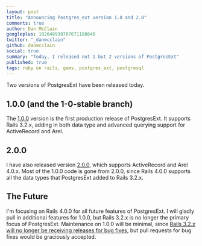 ```yaml
---
layout: post
title: "Announcing Postgres_ext version 1.0 and 2.0"
comments: true
author: Dan McClain
googleplus: 102648938707671188640
twitter: "_danmcclain"
github: danmcclain
social: true
summary: "Today, I released not 1 but 2 versions of PostgresExt"
published: true
tags: ruby on rails, gems, postgres_ext, postgresql
---
```


Two versions of PostgresExt have been released today.

## 1.0.0 (and the 1-0-stable branch)

The [1.0.0](https://github.com/dockyard/postgres_ext/tree/v1.0.0)
 version is the first production release of PostgresExt. It
supports Rails 3.2.x, adding in both data type and advanced querying
support for ActiveRecord and Arel.

## 2.0.0 

I have also released version [2.0.0](https://github.com/dockyard/postgres_ext/tree/v2.0.0),
which supports ActiveRecord and Arel 4.0.x. Most of the 1.0.0 code
is gone from 2.0.0, since Rails 4.0.0 supports all the data types
that PostgresExt added to Rails 3.2.x.

## The Future

I'm focusing on Rails 4.0.0 for all future features of PostgresExt. I
will gladly pull in additional features for 1.0.0, but Rails 3.2.x is no
longer the primary focus of PostgresExt. Maintenance on 1.0.0 will be
minimal, since [Rails 3.2.x will no longer be receiving releases for bug
fixes](http://weblog.rubyonrails.org/2013/2/24/maintenance-policy-for-ruby-on-rails/),
but pull requests for bug fixes would be graciously accepted.

